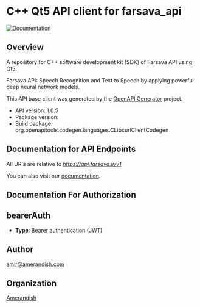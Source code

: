 # C++ Qt5 API client for farsava_api

[![Documentation](https://img.shields.io/badge/api-reference-blue.svg)](https://bump.sh/doc/farsava)

## Overview

A repository for C++ software development kit (SDK) of Farsava API using Qt5.

Farsava API: Speech Recognition and Text to Speech by applying powerful deep neural network models.

This API base client was generated by the [OpenAPI Generator](https://openapi-generator.tech) project.

- API version: 1.0.5
- Package version: 
- Build package: org.openapitools.codegen.languages.CLibcurlClientCodegen


## Documentation for API Endpoints

All URIs are relative to *https://api.farsava.ir/v1*

You can also visit our [documentation](https://bump.sh/doc/farsava).


## Documentation For Authorization


## bearerAuth

- **Type**: Bearer authentication (JWT)


## Author

amir@amerandish.com


## Organization

[Amerandish](https://www.amerandish.com)